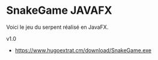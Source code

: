 # SnakeGame JAVAFX
Voici le jeu du serpent réalisé en JavaFX.

v1.0

- https://www.hugoextrat.cm/download/SnakeGame.exe
